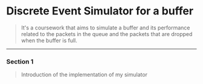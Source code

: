 Discrete Event Simulator for a buffer
=============
> It's a coursework that aims to simulate a buffer and its performance related to the packets in the queue and the packets that are dropped when the buffer is full.

----------
### Section 1
> Introduction of the implementation of my simulator



